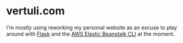 # vertuli.com

I'm mostly using reworking my personal website as an excuse to play around with [Flask](https://github.com/pallets/flask) and the  [AWS Elastic Beanstalk CLI](https://docs.aws.amazon.com/elasticbeanstalk/latest/dg/eb-cli3.html) at the moment.